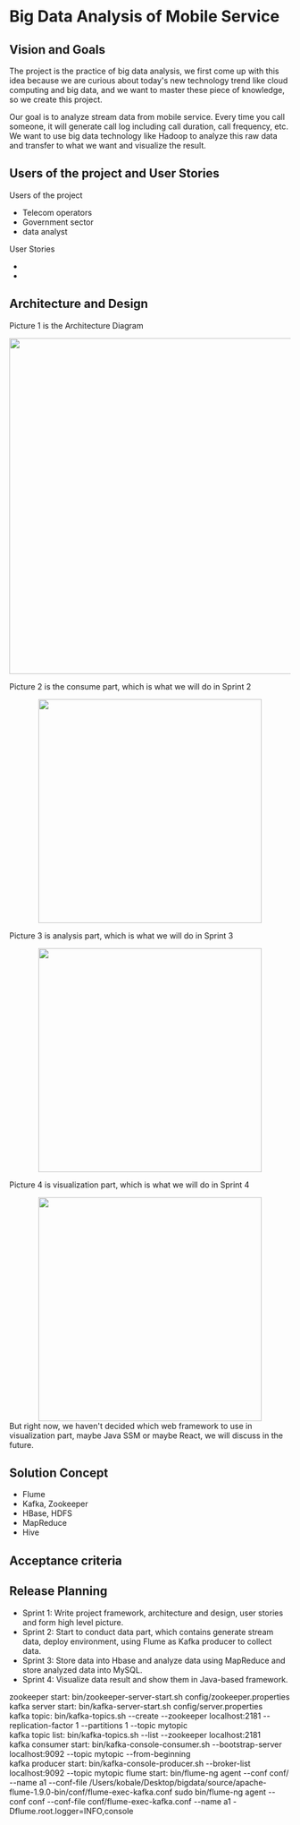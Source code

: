 # Big Data Analysis of Mobile Service
## Vision and Goals
The project is the practice of big data analysis, we first come up with this idea because we are curious about today's new technology trend like cloud computing and big data, and we want to master these piece of knowledge, so we create this project.  

Our goal is to analyze stream data from mobile service. Every time you call someone, it will generate call log including call duration, call frequency, etc. We want to use big data technology like Hadoop to analyze this raw data and transfer to what we want and visualize the result.  
## Users of the project and User Stories
Users of the project
- Telecom operators
- Government sector
- data analyst  

User Stories

- 
- 


## Architecture and Design
Picture 1 is the Architecture Diagram
<div align = center><img src = "https://github.com/ec500-software-engineering/project-08-bigdata_yq_hx/blob/master/img/framework.png" height="600" width="600"></div>

Picture 2 is the consume part, which is what we will do in Sprint 2
<div align = center><img src = "https://github.com/ec500-software-engineering/project-08-bigdata_yq_hx/blob/master/img/Consume.png" height="400" width="400"></div>

Picture 3 is analysis part, which is what we will do in Sprint 3
<div align = center><img src = "https://github.com/ec500-software-engineering/project-08-bigdata_yq_hx/blob/master/img/Analysis.png" height="400" width="400"></div>

Picture 4 is visualization part, which is what we will do in Sprint 4
<div align = center><img src = "https://github.com/ec500-software-engineering/project-08-bigdata_yq_hx/blob/master/img/Visualization.png" height="400" width="400"></div>
But right now, we haven't decided which web framework to use in visualization part, maybe Java SSM or maybe React, we will discuss in the future.

## Solution Concept
- Flume
- Kafka, Zookeeper
- HBase, HDFS
- MapReduce
- Hive

## Acceptance criteria

## Release Planning
- Sprint 1: Write project framework, architecture and design, user stories and form high level picture.
- Sprint 2: Start to conduct data part, which contains generate stream data, deploy environment, using Flume as Kafka producer to collect data.
- Sprint 3: Store data into Hbase and analyze data using MapReduce and store analyzed data into MySQL.
- Sprint 4: Visualize data result and show them in Java-based framework.

zookeeper start: bin/zookeeper-server-start.sh config/zookeeper.properties  
kafka server start: bin/kafka-server-start.sh config/server.properties  
kafka topic: bin/kafka-topics.sh --create --zookeeper localhost:2181 --replication-factor 1 --partitions 1 --topic mytopic  
kafka topic list: bin/kafka-topics.sh --list --zookeeper localhost:2181  
kafka consumer start: bin/kafka-console-consumer.sh --bootstrap-server localhost:9092 --topic mytopic --from-beginning  
kafka producer start: bin/kafka-console-producer.sh --broker-list localhost:9092 --topic mytopic
flume start: bin/flume-ng agent --conf conf/ --name a1 --conf-file /Users/kobale/Desktop/bigdata/source/apache-flume-1.9.0-bin/conf/flume-exec-kafka.conf
sudo bin/flume-ng agent --conf conf --conf-file conf/flume-exec-kafka.conf --name a1 -Dflume.root.logger=INFO,console